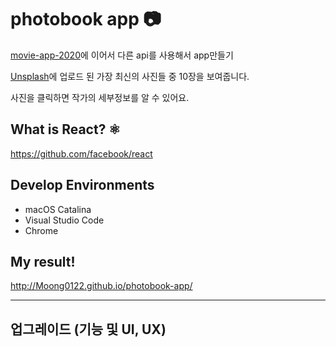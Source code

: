# photobook app 📷
[movie-app-2020](https://github.com/Moong0122/movie_app_2020)에 이어서 다른 api를 사용해서 app만들기

[Unsplash](https://unsplash.com/)에 업로드 된 가장 최신의 사진들 중 10장을 보여줍니다.

사진을 클릭하면 작가의 세부정보를 알 수 있어요.

## What is React? ⚛️
https://github.com/facebook/react

## Develop Environments

* macOS Catalina
* Visual Studio Code
* Chrome

## My result!
http://Moong0122.github.io/photobook-app/


---
## 업그레이드 (기능 및 UI, UX)